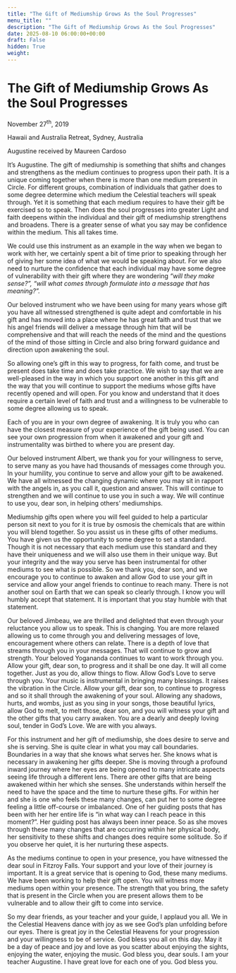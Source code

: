 ```yaml
---
title: "The Gift of Mediumship Grows As the Soul Progresses"
menu_title: ""
description: "The Gift of Mediumship Grows As the Soul Progresses"
date: 2025-08-10 06:00:00+00:00
draft: False
hidden: True
weight:
---
```

# The Gift of Mediumship Grows As the Soul Progresses

November 27<sup>th</sup>, 2019

Hawaii and Australia Retreat, Sydney, Australia

Augustine received by Maureen Cardoso

It’s Augustine. The gift of mediumship is something that shifts and changes and strengthens as the medium continues to progress upon their path. It is a unique coming together when there is more than one medium present in Circle. For different groups, combination of individuals that gather does to some degree determine which medium the Celestial teachers will speak through. Yet it is something that each medium requires to have their gift be exercised so to speak. Then does the soul progresses into greater Light and faith deepens within the individual and their gift of mediumship strengthens and broadens. There is a greater sense of what you say may be confidence within the medium. This all takes time.

We could use this instrument as an example in the way when we began to work with her, we certainly spent a bit of time prior to speaking through her of giving her some idea of what we would be speaking about. For we also need to nurture the confidence that each individual may have some degree of vulnerability with their gift where they are wondering *“will they make sense?”, “will what comes through formulate into a message that has meaning?”.*

Our beloved instrument who we have been using for many years whose gift you have all witnessed strengthened is quite adept and comfortable in his gift and has moved into a place where he has great faith and trust that we his angel friends will deliver a message through him that will be comprehensive and that will reach the needs of the mind and the questions of the mind of those sitting in Circle and also bring forward guidance and direction upon awakening the soul.

So allowing one’s gift in this way to progress, for faith come, and trust be present does take time and does take practice. We wish to say that we are well-pleased in the way in which you support one another in this gift and the way that you will continue to support the mediums whose gifts have recently opened and will open. For you know and understand that it does require a certain level of faith and trust and a willingness to be vulnerable to some degree allowing us to speak.

Each of you are in your own degree of awakening. It is truly you who can have the closest measure of your experience of the gift being used. You can see your own progression from when it awakened and your gift and instrumentality was birthed to where you are present day.

Our beloved instrument Albert, we thank you for your willingness to serve, to serve many as you have had thousands of messages come through you. In your humility, you continue to serve and allow your gift to be awakened. We have all witnessed the changing dynamic where you may sit in rapport with the angels in, as you call it, question and answer. This will continue to strengthen and we will continue to use you in such a way. We will continue to use you, dear son, in helping others’ mediumships.

Mediumship gifts open where you will feel guided to help a particular person sit next to you for it is true by osmosis the chemicals that are within you will blend together. So you assist us in these gifts of other mediums. You have given us the opportunity to some degree to set a standard. Though it is not necessary that each medium use this standard and they have their uniqueness and we will also use them in their unique way. But your integrity and the way you serve has been instrumental for other mediums to see what is possible. So we thank you, dear son, and we encourage you to continue to awaken and allow God to use your gift in service and allow your angel friends to continue to reach many. There is not another soul on Earth that we can speak so clearly through. I know you will humbly accept that statement. It is important that you stay humble with that statement.

Our beloved Jimbeau, we are thrilled and delighted that even through your reluctance you allow us to speak. This is changing. You are more relaxed allowing us to come through you and delivering messages of love, encouragement where others can relate. There is a depth of love that streams through you in your messages. That will continue to grow and strength. Your beloved Yogananda continues to want to work through you. Allow your gift, dear son, to progress and it shall be one day. It will all come together. Just as you do, allow things to flow. Allow God’s Love to serve through you. Your music is instrumental in bringing many blessings. It raises the vibration in the Circle. Allow your gift, dear son, to continue to progress and so it shall through the awakening of your soul. Allowing any shadows, hurts, and wombs, just as you sing in your songs, those beautiful lyrics, allow God to melt, to melt those, dear son, and you will witness your gift and the other gifts that you carry awaken. You are a dearly and deeply loving soul, tender in God’s Love. We are with you always.

For this instrument and her gift of mediumship, she does desire to serve and she is serving. She is quite clear in what you may call boundaries. Boundaries in a way that she knows what serves her. She knows what is necessary in awakening her gifts deeper. She is moving through a profound inward journey where her eyes are being opened to many intricate aspects seeing life through a different lens. There are other gifts that are being awakened within her which she senses. She understands within herself the need to have the space and the time to nurture these gifts. For within her and she is one who feels these many changes, can put her to some degree feeling a little off-course or imbalanced. One of her guiding posts that has been with her her entire life is “in what way can I reach peace in this moment?”. Her guiding post has always been inner peace. So as she moves through these many changes that are occurring within her physical body, her sensitivity to these shifts and changes does require some solitude. So if you observe her quiet, it is her nurturing these aspects.

As the mediums continue to open in your presence, you have witnessed the dear soul in Fitzroy Falls. Your support and your love of their journey is important. It is a great service that is opening to God, these many mediums. We have been working to help their gift open. You will witness more mediums open within your presence. The strength that you bring, the safety that is present in the Circle when you are present allows them to be vulnerable and to allow their gift to come into service.

So my dear friends, as your teacher and your guide, I applaud you all. We in the Celestial Heavens dance with joy as we see God’s plan unfolding before our eyes. There is great joy in the Celestial Heavens for your progression and your willingness to be of service. God bless you all on this day. May it be a day of peace and joy and love as you scatter about enjoying the sights, enjoying the water, enjoying the music. God bless you, dear souls. I am your teacher Augustine. I have great love for each one of you. God bless you. 
